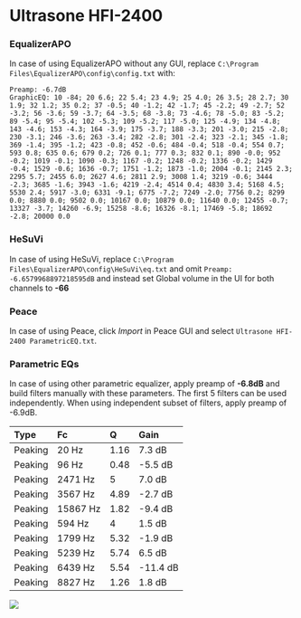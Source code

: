 # Ultrasone HFI-2400

### EqualizerAPO
In case of using EqualizerAPO without any GUI, replace `C:\Program Files\EqualizerAPO\config\config.txt`
with:
```
Preamp: -6.7dB
GraphicEQ: 10 -84; 20 6.6; 22 5.4; 23 4.9; 25 4.0; 26 3.5; 28 2.7; 30 1.9; 32 1.2; 35 0.2; 37 -0.5; 40 -1.2; 42 -1.7; 45 -2.2; 49 -2.7; 52 -3.2; 56 -3.6; 59 -3.7; 64 -3.5; 68 -3.8; 73 -4.6; 78 -5.0; 83 -5.2; 89 -5.4; 95 -5.4; 102 -5.3; 109 -5.2; 117 -5.0; 125 -4.9; 134 -4.8; 143 -4.6; 153 -4.3; 164 -3.9; 175 -3.7; 188 -3.3; 201 -3.0; 215 -2.8; 230 -3.1; 246 -3.6; 263 -3.4; 282 -2.8; 301 -2.4; 323 -2.1; 345 -1.8; 369 -1.4; 395 -1.2; 423 -0.8; 452 -0.6; 484 -0.4; 518 -0.4; 554 0.7; 593 0.8; 635 0.6; 679 0.2; 726 0.1; 777 0.3; 832 0.1; 890 -0.0; 952 -0.2; 1019 -0.1; 1090 -0.3; 1167 -0.2; 1248 -0.2; 1336 -0.2; 1429 -0.4; 1529 -0.6; 1636 -0.7; 1751 -1.2; 1873 -1.0; 2004 -0.1; 2145 2.3; 2295 5.7; 2455 6.0; 2627 4.6; 2811 2.9; 3008 1.4; 3219 -0.6; 3444 -2.3; 3685 -1.6; 3943 -1.6; 4219 -2.4; 4514 0.4; 4830 3.4; 5168 4.5; 5530 2.4; 5917 -3.0; 6331 -9.1; 6775 -7.2; 7249 -2.0; 7756 0.2; 8299 0.0; 8880 0.0; 9502 0.0; 10167 0.0; 10879 0.0; 11640 0.0; 12455 -0.7; 13327 -3.7; 14260 -6.9; 15258 -8.6; 16326 -8.1; 17469 -5.8; 18692 -2.8; 20000 0.0
```

### HeSuVi
In case of using HeSuVi, replace `C:\Program Files\EqualizerAPO\config\HeSuVi\eq.txt` and omit `Preamp:
-6.6579968897218595dB` and instead set Global volume in the UI for both channels to **-66**

### Peace
In case of using Peace, click *Import* in Peace GUI and select `Ultrasone HFI-2400 ParametricEQ.txt`.

### Parametric EQs
In case of using other parametric equalizer, apply preamp of **-6.8dB** and build filters manually
with these parameters. The first 5 filters can be used independently.
When using independent subset of filters, apply preamp of -6.9dB.

| Type    | Fc       |    Q | Gain     |
|:--------|:---------|:-----|:---------|
| Peaking | 20 Hz    | 1.16 | 7.3 dB   |
| Peaking | 96 Hz    | 0.48 | -5.5 dB  |
| Peaking | 2471 Hz  | 5    | 7.0 dB   |
| Peaking | 3567 Hz  | 4.89 | -2.7 dB  |
| Peaking | 15867 Hz | 1.82 | -9.4 dB  |
| Peaking | 594 Hz   | 4    | 1.5 dB   |
| Peaking | 1799 Hz  | 5.32 | -1.9 dB  |
| Peaking | 5239 Hz  | 5.74 | 6.5 dB   |
| Peaking | 6439 Hz  | 5.54 | -11.4 dB |
| Peaking | 8827 Hz  | 1.26 | 1.8 dB   |

![](https://raw.githubusercontent.com/jaakkopasanen/AutoEq/master/results/innerfidelity/sbaf-serious/Ultrasone%20HFI-2400/Ultrasone%20HFI-2400.png)